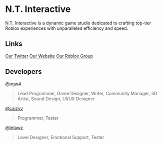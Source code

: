 # N.T. Interactive
N.T. Interactive is a dynamic game studio dedicated to crafting top-tier Roblox experiences with unparalleled efficiency and speed.

## Links
[Our Twitter](https://x.com/nt_interactive)
[Our Website](https://nti.ngw4.me/)
[Our Roblox Group](https://www.roblox.com/groups/33313564)

## Developers
[@ngw4](https://github.com/@ngw4)
> Lead Programmer,
> Game Designer,
> Writer,
> Community Manager,
> 3D Artist,
> Sound Design,
> UI/UX Designer

[@caizyy](https://github.com/@caizyy) 
> Programmer,
> Tester

[@telawz](https://github.com/@telawz)
> Level Designer,
> Emotional Support,
> Tester
